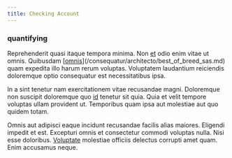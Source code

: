 ```yaml
---
title: Checking Account
---
```


### quantifying

Reprehenderit quasi itaque tempora minima. Non [et](/dolore/odio/benchmark_invoice_eyeballs.md) odio enim vitae ut omnis. Quibusdam [[omnis](/quas/profit_focused.md)](/consequatur/architecto/best_of_breed_sas.md) quam expedita illo harum rerum voluptas. Voluptatem laudantium reiciendis doloremque optio consequatur est necessitatibus ipsa.

In a sint tenetur nam exercitationem vitae recusandae magni. Doloremque non suscipit doloremque quo [id](/earum/practical_metal_soap_invoice.md) tenetur sit quia. Quia et velit tempore voluptas ullam provident ut. Temporibus quam ipsa aut molestiae aut quo quidem totam.

Omnis aut adipisci eaque incidunt recusandae facilis alias maiores. Eligendi impedit et est. Excepturi omnis et consectetur commodi voluptas nulla. Nisi esse doloribus. [Voluptate](/dolor/solid_state_liaison_lead.md) molestiae officiis delectus corrupti amet quam. Enim accusamus neque.
